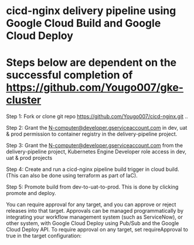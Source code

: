 # cicd-nginx delivery pipeline using Google Cloud Build and Google Cloud Deploy

# Steps below are dependent on the successful completion of https://github.com/Yougo007/gke-cluster


Step 1: Fork or clone git repo https://github.com/Yougo007/cicd-nginx.git ..


Step 2: Grant the N-computer@developer.gserviceaccount.com in dev, uat & prod permission to container registry in the delivery-pipeline project.


Step 3: Grant the N-computer@developer.gserviceaccount.com from the delivery-pipeline project, Kubernetes Engine Developer role access in dev, uat & prod projects


Step 4: Create and run a cicd-nginx pipeline build trigger in cloud build. (This can also be done using terraform as part of IaC).


Step 5: Promote build from dev-to-uat-to-prod. This is done by clicking promote and deploy.

You can require approval for any target, and you can approve or reject releases into that target. Approvals can be managed programmatically by integrating your workflow management system (such as ServiceNow), or other system, with Google Cloud Deploy using Pub/Sub and the Google Cloud Deploy API.
To require approval on any target, set requireApproval to true in the target configuration:
